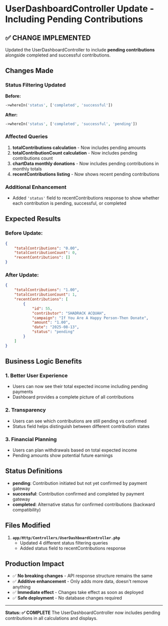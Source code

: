 # UserDashboardController Update - Including Pending Contributions

## ✅ CHANGE IMPLEMENTED

Updated the UserDashboardController to include **pending contributions** alongside completed and successful contributions.

## Changes Made

### Status Filtering Updated
**Before:**
```php
->whereIn('status', ['completed', 'successful'])
```

**After:**
```php
->whereIn('status', ['completed', 'successful', 'pending'])
```

### Affected Queries
1. **totalContributions calculation** - Now includes pending amounts
2. **totalContributionCount calculation** - Now includes pending contributions count
3. **chartData monthly donations** - Now includes pending contributions in monthly totals
4. **recentContributions listing** - Now shows recent pending contributions

### Additional Enhancement
- Added `'status'` field to recentContributions response to show whether each contribution is pending, successful, or completed

## Expected Results

### Before Update:
```json
{
    "totalContributions": "0.00",
    "totalContributionCount": 0,
    "recentContributions": []
}
```

### After Update:
```json
{
    "totalContributions": "1.00",
    "totalContributionCount": 1,
    "recentContributions": [
        {
            "id": 55,
            "contributor": "SHADRACK ACQUAH",
            "campaign": "If You Are A Happy Person-Then Donate",
            "amount": "1.00",
            "date": "2025-08-13",
            "status": "pending"
        }
    ]
}
```

## Business Logic Benefits

### 1. **Better User Experience**
- Users can now see their total expected income including pending payments
- Dashboard provides a complete picture of all contributions

### 2. **Transparency**
- Users can see which contributions are still pending vs confirmed
- Status field helps distinguish between different contribution states

### 3. **Financial Planning**
- Users can plan withdrawals based on total expected income
- Pending amounts show potential future earnings

## Status Definitions

- **pending**: Contribution initiated but not yet confirmed by payment gateway
- **successful**: Contribution confirmed and completed by payment gateway  
- **completed**: Alternative status for confirmed contributions (backward compatibility)

## Files Modified

1. **`app/Http/Controllers/UserDashboardController.php`**
   - Updated 4 different status filtering queries
   - Added status field to recentContributions response

## Production Impact

- ✅ **No breaking changes** - API response structure remains the same
- ✅ **Additive enhancement** - Only adds more data, doesn't remove anything
- ✅ **Immediate effect** - Changes take effect as soon as deployed
- ✅ **Safe deployment** - No database changes required

---

**Status: ✅ COMPLETE**
The UserDashboardController now includes pending contributions in all calculations and displays.

